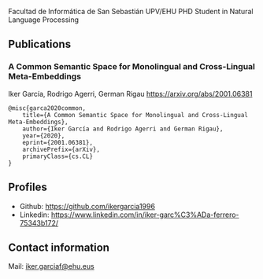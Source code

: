 Facultad de Informática de San Sebastián UPV/EHU
PHD Student in Natural Language Processing

## Publications
### A Common Semantic Space for Monolingual and Cross-Lingual Meta-Embeddings
Iker García, Rodrigo Agerri, German Rigau
https://arxiv.org/abs/2001.06381

```
@misc{garca2020common,
    title={A Common Semantic Space for Monolingual and Cross-Lingual Meta-Embeddings},
    author={Iker García and Rodrigo Agerri and German Rigau},
    year={2020},
    eprint={2001.06381},
    archivePrefix={arXiv},
    primaryClass={cs.CL}
}
```

## Profiles
* Github: https://github.com/ikergarcia1996
* Linkedin: https://www.linkedin.com/in/iker-garc%C3%ADa-ferrero-75343b172/

## Contact information
Mail: iker.garciaf@ehu.eus
